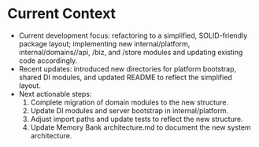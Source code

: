 # Current Context

- Current development focus: refactoring to a simplified, SOLID-friendly package layout; implementing new internal/platform, internal/domains/<domain>/api, /biz, and /store modules and updating existing code accordingly.
- Recent updates: introduced new directories for platform bootstrap, shared DI modules, and updated README to reflect the simplified layout.
- Next actionable steps:
  1. Complete migration of domain modules to the new structure.
  2. Update DI modules and server bootstrap in internal/platform.
  3. Adjust import paths and update tests to reflect the new structure.
  4. Update Memory Bank architecture.md to document the new system architecture.
